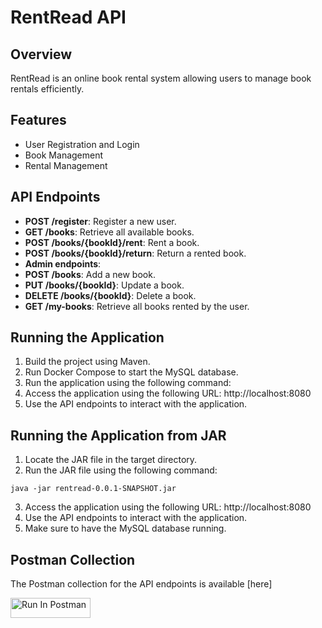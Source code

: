 # RentRead API

## Overview
RentRead is an online book rental system allowing users to manage book rentals efficiently.

## Features
- User Registration and Login
- Book Management
- Rental Management

## API Endpoints
- **POST /register**: Register a new user.
- **GET /books**: Retrieve all available books.
- **POST /books/{bookId}/rent**: Rent a book.
- **POST /books/{bookId}/return**: Return a rented book.
- **Admin endpoints**: 
- **POST /books**: Add a new book.
- **PUT /books/{bookId}**: Update a book.
- **DELETE /books/{bookId}**: Delete a book.
- **GET /my-books**: Retrieve all books rented by the user.


## Running the Application
1. Build the project using Maven.
2. Run Docker Compose to start the MySQL database.
3. Run the application using the following command:
4. Access the application using the following URL: http://localhost:8080
5. Use the API endpoints to interact with the application.

## Running the Application from JAR
1. Locate the JAR file in the target directory.
2. Run the JAR file using the following command:
```shell
java -jar rentread-0.0.1-SNAPSHOT.jar
```
3. Access the application using the following URL: http://localhost:8080
4. Use the API endpoints to interact with the application.
5. Make sure to have the MySQL database running.

## Postman Collection
The Postman collection for the API endpoints is available [here]

[<img src="https://run.pstmn.io/button.svg" alt="Run In Postman" style="width: 128px; height: 32px;">](https://app.getpostman.com/run-collection/33264336-df835b70-97e0-4904-94e1-b8b723c86090?action=collection%2Ffork&source=rip_markdown&collection-url=entityId%3D33264336-df835b70-97e0-4904-94e1-b8b723c86090%26entityType%3Dcollection%26workspaceId%3D93ffd489-3e02-4aec-9693-c4f3cc8777e1)
